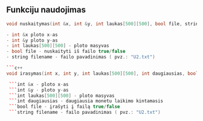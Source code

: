 ## Funkciju naudojimas

```c++
void nuskaitymas(int &x, int &y, int laukas[500][500], bool file, string filename)

- int &x ploto x-as
- int &y ploto y-as
- int laukas[500][500] - ploto masyvas
- bool file - nuskaityti iš failo true/false
- string filename - failo pavadinimas ( pvz.: "U2.txt")

```c++
void irasymas(int x, int y, int laukas[500][500], int daugiausias, bool file, string filename)

 ```int &x - ploto x-as
 ```int &y - ploto y-as
 ```int laukas[500][500] - ploto masyvas
 ```int daugiausias - daugiausia monetu laikimo kintamasis
 ```bool file - įrašyti į failą true/false
 ```string filename - failo pavadinimas ( pvz.: "U2.txt")
